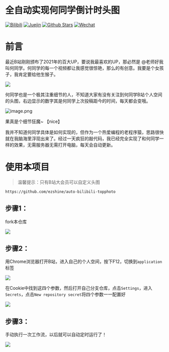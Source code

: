 # 全自动实现何同学倒计时头图

<p>

[![Bilibili](https://img.shields.io/badge/dynamic/json?labelColor=FE7398&logo=bilibili&logoColor=white&label=bilibili%20fans&color=00aeec&query=%24.data.totalSubs&url=https%3A%2F%2Fapi.spencerwoo.com%2Fsubstats%2F%3Fsource%3Dbilibili%26queryKey%3D422646817)](https://space.bilibili.com/422646817)
[![Juejin](https://img.shields.io/badge/juejin-%E5%A4%A7%E5%B8%85%E8%80%81%E7%8C%BF-1e80ff?logo=bytedance)](https://juejin.cn/user/4010632618185038)
[![Github Stars](https://img.shields.io/github/stars/ezshine?color=faf408&label=github%20stars&logo=github)](https://github.com/ezshine)
[![Wechat](https://img.shields.io/badge/-%E5%A4%A7%E5%B8%85%E8%80%81%E7%8C%BF-07c160?logo=wechat&logoColor=white&label=wechat)](https://open.weixin.qq.com/qr/code?username=ezfullstack)
  
</p>

# 前言

最近B站刚刚颁布了2021年的百大UP，要说我最喜欢的UP，那必然是 @老师好我叫何同学。何同学的每一个视频都让我感觉很惊艳，那么的有创意。我要是个女孩子，我肯定要给他生猴子。

![](https://gitee.com/ezshine/markdown-pic/raw/master/202201182113611.png)

何同学也是一个极其注重细节的人，不知道大家有没有关注到何同学B站个人空间的头图，右边显示的数字其是何同学上次投稿距今的时间，每天都会变哦。

![image.png](https://p3-juejin.byteimg.com/tos-cn-i-k3u1fbpfcp/02f95f969a9342f2990e60e31f4e25b7~tplv-k3u1fbpfcp-watermark.image?)

果真是个细节狂魔~ 【nice】

我并不知道何同学具体是如何实现的，但作为一个热爱编程的老程序猿，思路很快就在我脑海里浮现出来了。经过一天疯狂的敲代码，我已经完全实现了和何同学一样的效果，无需服务器无需打开电脑，每天会自动更新。


# 使用本项目

> 温馨提示：只有B站大会员可以自定义头图

```
https://github.com/ezshine/auto-bilibili-topphoto
```

## 步骤1：

fork本仓库

![](https://gitee.com/ezshine/markdown-pic/raw/master/202201190050185.png)

## 步骤2：

用Chrome浏览器打开B站，进入自己的个人空间，按下F12，切换到`application`标签

![](https://gitee.com/ezshine/markdown-pic/raw/master/202201190053045.png)

在Cookie中找到这四个参数，然后打开自己分支仓库，点击`Settings`，进入`Secrets`，点击`New repository secret`将四个参数一一配置好

![](https://gitee.com/ezshine/markdown-pic/raw/master/202201190054562.png)

## 步骤3：

手动执行一次工作流，以后就可以自动定时运行了！

![](https://gitee.com/ezshine/markdown-pic/raw/master/202201190057628.png)

